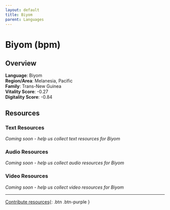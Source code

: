 ```yaml
---
layout: default
title: Biyom
parent: Languages
---
```


# Biyom (bpm)

## Overview

**Language**: Biyom  
**Region/Area**: Melanesia, Pacific  
**Family**: Trans-New Guinea  
**Vitality Score**: -0.27  
**Digitality Score**: -0.84  

## Resources

### Text Resources
*Coming soon - help us collect text resources for Biyom*

### Audio Resources
*Coming soon - help us collect audio resources for Biyom*

### Video Resources
*Coming soon - help us collect video resources for Biyom*

---

[Contribute resources](https://fairtrain.github.io/){: .btn .btn-purple }
